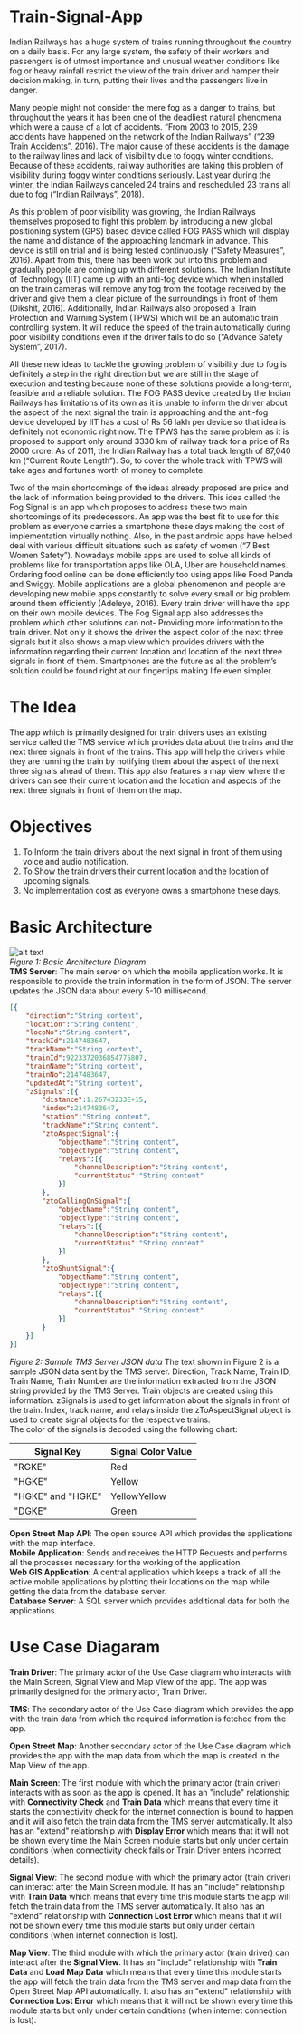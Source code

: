 # Train-Signal-App
Indian Railways has a huge system of trains running throughout the country on a daily basis. For any large system, the safety of their workers and passengers is of utmost importance and unusual weather conditions like fog or heavy rainfall restrict the view of the train driver and hamper their decision making, in turn, putting their lives and the passengers live in danger.

Many people might not consider the mere fog as a danger to trains, but throughout the years it has been one of the deadliest natural phenomena which were a cause of a lot of accidents. 
“From 2003 to 2015, 239 accidents have happened on the network of the Indian Railways” (“239 Train Accidents”, 2016). The major cause of these accidents is the damage to the railway lines and lack of visibility due to foggy winter conditions. Because of these accidents, railway authorities are taking this problem of visibility during foggy winter conditions seriously. Last year during the winter, the Indian Railways canceled 24 trains and rescheduled 23 trains all due to fog (“Indian Railways”, 2018). 

As this problem of poor visibility was growing, the Indian Railways themselves proposed to fight this problem by introducing a new global positioning system (GPS) based device called FOG PASS which will display the name and distance of the approaching landmark in advance. This device is still on trial and is being tested continuously (“Safety Measures”, 2016). Apart from this, there has been work put into this problem and gradually people are coming up with different solutions. The Indian Institute of Technology (IIT) came up with an anti-fog device which when installed on the train cameras will remove any fog from the footage received by the driver and give them a clear picture of the surroundings in front of them (Dikshit, 2016). Additionally, Indian Railways also proposed a Train Protection and Warning System (TPWS) which will be an automatic train controlling system. It will reduce the speed of the train automatically during poor visibility conditions even if the driver fails to do so (“Advance Safety System”, 2017).

All these new ideas to tackle the growing problem of visibility due to fog is definitely a step in the right direction but we are still in the stage of execution and testing because none of these solutions provide a long-term, feasible and a reliable solution. The FOG PASS device created by the Indian Railways has limitations of its own as it is unable to inform the driver about the aspect of the next signal the train is approaching and the anti-fog device developed by IIT has a cost of Rs 56 lakh per device so that idea is definitely not economic right now. The TPWS has the same problem as it is proposed to support only around 3330 km of railway track for a price of Rs 2000 crore. As of 2011, the Indian Railway has a total track length of 87,040 km (“Current Route Length”). So, to cover the whole track with TPWS will take ages and fortunes worth of money to complete.  

Two of the main shortcomings of the ideas already proposed are price and the lack of information being provided to the drivers. This idea called the Fog Signal is an app which proposes to address these two main shortcomings of its predecessors. An app was the best fit to use for this problem as everyone carries a smartphone these days making the cost of implementation virtually nothing. Also, in the past android apps have helped deal with various difficult situations such as safety of women (“7 Best Women Safety”). Nowadays mobile apps are used to solve all kinds of problems like for transportation apps like OLA, Uber are household names. Ordering food online can be done efficiently too using apps like Food Panda and Swiggy. Mobile applications are a global phenomenon and people are developing new mobile apps constantly to solve every small or big problem around them efficiently (Adeleye, 2016). Every train driver will have the app on their own mobile devices. The Fog Signal app also addresses the problem which other solutions can not- Providing more information to the train driver. Not only it shows the driver the aspect color of the next three signals but it also shows a map view which provides drivers with the information regarding their current location and location of the next three signals in front of them. Smartphones are the future as all the problem’s solution could be found right at our fingertips making life even simpler.
# The Idea
The app which is primarily designed for train drivers uses an existing service called the TMS service which provides data about the trains and the next three signals in front of the trains. This app will help the drivers while they are running the train by notifying them about the aspect of the next three signals ahead of them. This app also features a map view where the drivers can see their current location and the location and aspects of the next three signals in front of them on the map.
# Objectives
1.	To Inform the train drivers about the next signal in front of them using voice and audio notification.
2.	To Show the train drivers their current location and the location of upcoming signals.
3.	No implementation cost as everyone owns a smartphone these days.
# Basic Architecture 
![alt text](https://github.com/anarghya-das/Train-Signals-App/blob/master/Images/figure1.png)<br>
*Figure 1: Basic Architecture Diagram*<br>
<b>TMS Server</b>: The main server on which the mobile application works. It is responsible to provide the train information in the form of JSON. The server updates the JSON data about every 5-10 millisecond. 
```JSON
[{
	"direction":"String content",
	"location":"String content",
	"locoNo":"String content",
	"trackId":2147483647,
	"trackName":"String content",
	"trainId":9223372036854775807,
	"trainName":"String content",
	"trainNo":2147483647,
	"updatedAt":"String content",
	"zSignals":[{
		"distance":1.26743233E+15,
		"index":2147483647,
		"station":"String content",
		"trackName":"String content",
		"ztoAspectSignal":{
			"objectName":"String content",
			"objectType":"String content",
			"relays":[{
				"channelDescription":"String content",
				"currentStatus":"String content"
			}]
		},
		"ztoCallingOnSignal":{
			"objectName":"String content",
			"objectType":"String content",
			"relays":[{
				"channelDescription":"String content",
				"currentStatus":"String content"
			}]
		},
		"ztoShuntSignal":{
			"objectName":"String content",
			"objectType":"String content",
			"relays":[{
				"channelDescription":"String content",
				"currentStatus":"String content"
			}]
		}
	}]
}]                                     
```
*Figure 2: Sample TMS Server JSON data* 
The text shown in Figure 2 is a sample JSON data sent by the TMS server. Direction, Track Name, Train ID, Train Name, Train Number are the information extracted from the JSON string provided by the TMS Server. Train objects are created using this information. zSignals is used to get information about the signals in front of the train. Index, track name, and relays inside the zToAspectSignal object is used to create signal objects for the respective trains.<br>
The color of the signals is decoded using the following chart:<br>

| Signal Key  | Signal Color Value |
| ------------- | ------------- |
| "RGKE" | Red  |
| "HGKE"  | Yellow  |
| "HGKE" and "HGKE" | YellowYellow  |
| "DGKE"  | Green  |

<b>Open Street Map API</b>: The open source API which provides the applications with the map interface.<br>
<b>Mobile Application</b>: Sends and receives the HTTP Requests and performs all the processes necessary for the working of the application.<br>
<b>Web GIS Application</b>: A central application which keeps a track of all the active mobile applications by plotting their locations on the map while getting the data from the database server.<br>
<b>Database Server</b>: A SQL server which provides additional data for both the applications.<br>
# Use Case Diagaram 
<b>Train Driver</b>: The primary actor of the Use Case diagram who interacts with the Main Screen, Signal View and Map View of the app. The app was primarily designed for the primary actor, Train Driver.

<b>TMS</b>: The secondary actor of the Use Case diagram which provides the app with the train data from which the required information is fetched from the app.

**Open Street Map**: Another secondary actor of the Use Case diagram which provides the app with the map data from which the map is created in the Map View of the app.

**Main Screen**: The first module with which the primary actor (train driver) interacts with as soon as the app is opened. It has an "include" relationship with **Connectivity Check** and **Train Data** which means that every time it starts the connectivity check for the internet connection is bound to happen and it will also fetch the train data from the TMS server automatically. It also has an "extend" relationship with **Display Error** which means that it will not be shown every time the Main Screen module starts but only under certain conditions (when connectivity check fails or Train Driver enters incorrect details).

**Signal View**: The second module with which the primary actor (train driver) can interact after the Main Screen module. It has an "include" relationship with **Train Data** which means that every time this module starts the app will fetch the train data from the TMS server automatically. It also has an "extend" relationship with **Connection Lost Error** which means that it will not be shown every time this module starts but only under certain conditions (when
internet connection is lost).

**Map View**: The third module with which the primary actor (train driver) can interact after the **Signal View**. It has an "include" relationship with **Train Data** and **Load Map Data** which means that every time this module starts the app will fetch the train data from the TMS server and map data from the Open Street Map API automatically. It also has an "extend" relationship with **Connection Lost Error** which means that it will not be shown every time this module starts but only under certain conditions (when internet connection is lost).
